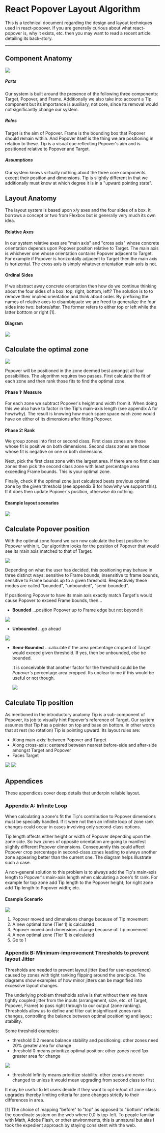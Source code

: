 # React Popover Layout Algorithm

This is a technical document regarding the design and layout techniques used in react-popover. If you are generally curious about what react-popover is, why it exists, etc. then you may want to read a recent article detailing its back-story.

----

## Component Anatomy


![](anatomy-components.png)

##### Parts

Our system is built around the presence of the following three components: Target, Popover, and Frame. Additionally we also take into account a Tip component but its importance is auxiliary, not core, since its removal would not significantly change our system.

##### Roles

Target is the aim of Popover. Frame is the bounding box that Popover should remain within. And Popover itself is the thing we are positioning in relation to these. Tip is a visual cue reflecting Popover's aim and is positioned relative to Popover and Target.

##### Assumptions

Our system knows virtually nothing about the three core components except their position and dimensions. Tip is slightly different in that we additionally must know at which degree it is in a "upward pointing state".



## Layout Anatomy


The layout system is based upon x/y axes and the four sides of a box. It borrows a concept or two from Flexbox but is generally very much its own idea.

#### Relative Axes

In our system relative axes are "main axis" and "cross axis" whose concrete orientation depends upon Popover position relative to Target. The main axis is whichever one whose orientation contains Popover adjacent to Target. For example if Popover is horizontally adjacent to Target then the main axis is horizontal. The cross axis is simply whatever orientation main axis is not.

#### Ordinal Sides

If we abstract away concrete orientation then how do we continue thinking about the four sides of a box: top, right, bottom, left? The solution is to to remove their implied orientation and think about order. By prefixing the names of relative axes to disambiguate we are freed to generalize the four sides into two: before/after. The former refers to either top or left while the latter botttom or right [1].

#### Diagram

![](anatomy-layout.png)

## Calculate the optimal zone

![](zones.png)

Popover will be positioned in the zone deemed best amongst all four possibilities. The algorithm requires two passes. First calculate the fit of each zone and then rank those fits to find the optimal zone.

#### Phase 1: Measure

For each zone we subtract Popover's height and width from it. When doing this we also have to factor in the Tip's main-axis length (see appendix A for how/why). The result is knowing how much spare space each zone would have on either of its dimensions after fitting Popover.

#### Phase 2: Rank

We group zones into first or second class. First class zones are those whose fit is positive on both dimensions. Second class zones are those whose fit is negative on one or both dimensions.

Next, pick the first class zone with the largest area. If there are no first class zones then pick the second class zone with least percentage area exceeding Frame bounds. This is your optimal zone.

Finally, check if the optimal zone just calculated beats previous optimal zone by the given threshold (see appendix B for how/why we support this). If it does then update Popover's position, otherwise do nothing.

#### Example layout scenarios

![](zone-scenarios2.png)



## Calculate Popover position


With the optimal zone found we can now calculate the best position for Popover within it. Our algorithm looks for the position of Popover that would see its main axis matched to that of Target.

![](positioning-mca.png)

Depending on what the user has decided, this positioning may behave in three distinct ways: sensitive to Frame bounds, insensitive to frame bounds, sensitive to Frame bounds up to a given threshold. Respectively these modes are called "bounded", "unbounded", "semi-bounded".

If positioning Popover to have its main axis exactly match Target's would cause Popover to exceed Frame bounds, then...

* **Bounded**
...position Popover up to Frame edge but not beyond it

![](positioning-bounded.png)

* **Unbounded**
...go ahead

![](positioning-unbounded.png)

* **Semi-Bounded**
...calculate if the area percentage cropped of Target would exceed given threshold. If yes, then be unbounded, else be bounded.

  It is conceivable that another factor for the threshold could be the _Popover's_ percentage area cropped. Its unclear to me if this would be useful or not though.

  ![](positioning-semi-bounded.png)



## Calculate Tip position

As mentioned in the introductory anatomy Tip is a sub-component of Popover, its job to visually hint Popover's reference of Target. Our system assumes that Tip has a pointer on top and base on bottom. In other words that at rest (no rotation) Tip is pointing upward. Its layout rules are:

* Along main-axis: between Popover and Target
* Along cross-axis: centered between nearest before-side and after-side amongst Target and Popover
* Faces Target

![](tip-centering.png)
![](tip-rotation.png)



## Appendices

These appendices cover deep details that underpin reliable layout.

### Appendix A: Infinite Loop

When calculating a zone's fit the Tip's contribution to Popover dimensions must be specially handled. If it were not then an infinite loop of zone rank changes could occur in cases involving only second-class options.

Tip length affects either height or width of Popover depending upon the zone side. So two zones of opposite orientation are going to manifest slightly different Popover dimensions. Consequently this could affect Popover crop percentage in second-class zones leading to always another zone appearing better than the current one. The diagram helps illustrate such a case.

A non-general solution to this problem is to always add the Tip's main-axis length to Popover's main-axis length when calculating a zone's fit rank. For example for top zone add Tip length to the Popover height; for right zone add Tip length to Popover width; etc.

#### Example Scenario

![](infini-loop.png)


1. Popover moved and dimensions change because of Tip movement
2. A new optimal zone (Tier 1) is calculated
3. Popover moved and dimensions change because of Tip movement
4. A new optimal zone (Tier 1) is calculated
5. Go to 1

### Appendix B: Minimum-improvement Thresholds to prevent layout Jitter

Thresholds are needed to prevent layout jitter (bad for user-experience) caused by zones with tight ranking flipping around the precipice. The diagrams show examples of how minor jitters can be magnified into excessive layout changes.

The underlying problem thresholds solve is that without them we have tightly coupled jitter from the inputs (arrangement, size, etc. of Target, Popover, Frame) to pass right through to our output (zone ranking). Thresholds allow us to define and filter out insignificant zones rank changes, controlling the balance between optimal positioning and layout stability.

Some threshold examples:

* threshold 0.2 means balance stability and positioning: other zones need 20% greater area for change
* threshold 0 means prioritize optimal position: other zones need 1px greater area for change

![](change-threshold-0.png)

* threshold Infinity means prioritize stability: other zones are never changed to unless it would mean upgrading from second class to first

It may be useful to let users decide if they want to opt-in/out of zone class upgrades thereby limiting criteria for zone changes strictly to their differences in area.







[1] The choice of mapping "before" to "top" as opposed to "bottom" reflects the coordinate system on the web where 0,0 is top-left. To people familiar with Math, Adobe Flash, or other environments, this is unnatural but alas I took the expedient approach by staying consistent with the web.
